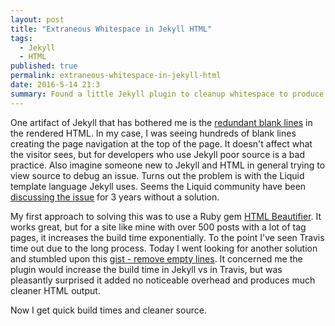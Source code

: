 ```yaml
---
layout: post
title: "Extraneous Whitespace in Jekyll HTML"
tags:
  - Jekyll
  - HTML
published: true
permalink: extraneous-whitespace-in-jekyll-html
date: 2016-5-14 21:3
summary: Found a little Jekyll plugin to cleanup whitespace to produce better source code without overhead in build.
---
```

One artifact of Jekyll that has bothered me is the [redundant blank lines](https://github.com/jekyll/jekyll/issues/1717) in the rendered HTML. In my case, I was seeing hundreds of blank lines creating the page navigation at the top of the page. It doesn't affect what the visitor sees, but for developers who use Jekyll poor source is a bad practice. Also imagine someone new to Jekyll and HTML in general trying to view source to debug an issue. Turns out the problem is with the Liquid template language Jekyll uses. Seems the Liquid community have been [discussing the issue](https://github.com/Shopify/liquid/issues/216) for 3 years without a solution.

My first approach to solving this was to use a Ruby gem [HTML Beautifier](https://github.com/threedaymonk/htmlbeautifier). It works great, but for a site like mine with over 500 posts with a lot of tag pages, it increases the build time exponentially. To the point I've seen Travis time out due to the long process. Today I went looking for another solution and stumbled upon this [gist - remove empty lines](https://gist.github.com/kerotaa/5788650). It concerned me the plugin would increase the build time in Jekyll vs in Travis, but was pleasantly surprised it added no noticeable overhead and produces much cleaner HTML output.

Now I get quick build times and cleaner source.
